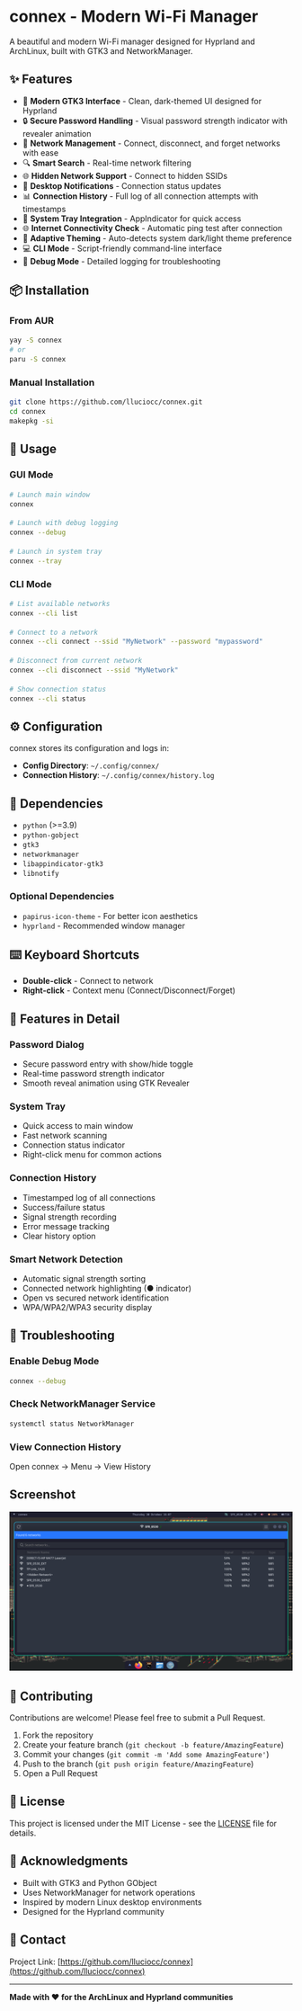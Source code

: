 # connex - Modern Wi-Fi Manager

A beautiful and modern Wi-Fi manager designed for Hyprland and ArchLinux, built with GTK3 and NetworkManager.

## ✨ Features

- 🎨 **Modern GTK3 Interface** - Clean, dark-themed UI designed for Hyprland
- 🔒 **Secure Password Handling** - Visual password strength indicator with revealer animation
- 📡 **Network Management** - Connect, disconnect, and forget networks with ease
- 🔍 **Smart Search** - Real-time network filtering
- 🌐 **Hidden Network Support** - Connect to hidden SSIDs
- 🔔 **Desktop Notifications** - Connection status updates
- 📊 **Connection History** - Full log of all connection attempts with timestamps
- 🎯 **System Tray Integration** - AppIndicator for quick access
- 🌐 **Internet Connectivity Check** - Automatic ping test after connection
- 🎨 **Adaptive Theming** - Auto-detects system dark/light theme preference
- 💻 **CLI Mode** - Script-friendly command-line interface
- 🐛 **Debug Mode** - Detailed logging for troubleshooting

## 📦 Installation

### From AUR
```bash
yay -S connex
# or
paru -S connex
```

### Manual Installation
```bash
git clone https://github.com/lluciocc/connex.git
cd connex
makepkg -si
```

## 🚀 Usage

### GUI Mode
```bash
# Launch main window
connex

# Launch with debug logging
connex --debug

# Launch in system tray
connex --tray
```

### CLI Mode
```bash
# List available networks
connex --cli list

# Connect to a network
connex --cli connect --ssid "MyNetwork" --password "mypassword"

# Disconnect from current network
connex --cli disconnect --ssid "MyNetwork"

# Show connection status
connex --cli status
```

## ⚙️ Configuration

connex stores its configuration and logs in:
- **Config Directory**: `~/.config/connex/`
- **Connection History**: `~/.config/connex/history.log`

## 🔧 Dependencies

- `python` (>=3.9)
- `python-gobject`
- `gtk3`
- `networkmanager`
- `libappindicator-gtk3`
- `libnotify`

### Optional Dependencies
- `papirus-icon-theme` - For better icon aesthetics
- `hyprland` - Recommended window manager

## ⌨️ Keyboard Shortcuts

- **Double-click** - Connect to network
- **Right-click** - Context menu (Connect/Disconnect/Forget)

## 🎨 Features in Detail

### Password Dialog
- Secure password entry with show/hide toggle
- Real-time password strength indicator
- Smooth reveal animation using GTK Revealer

### System Tray
- Quick access to main window
- Fast network scanning
- Connection status indicator
- Right-click menu for common actions

### Connection History
- Timestamped log of all connections
- Success/failure status
- Signal strength recording
- Error message tracking
- Clear history option

### Smart Network Detection
- Automatic signal strength sorting
- Connected network highlighting (● indicator)
- Open vs secured network identification
- WPA/WPA2/WPA3 security display

## 🐛 Troubleshooting

### Enable Debug Mode
```bash
connex --debug
```

### Check NetworkManager Service
```bash
systemctl status NetworkManager
```

### View Connection History
Open connex → Menu → View History

## Screenshot
![screenshot](https://github.com/Lluciocc/connex/blob/271480cd7ee49023c803a679a88d3709e1ee6b71/screenshot01.png)

## 🤝 Contributing

Contributions are welcome! Please feel free to submit a Pull Request.

1. Fork the repository
2. Create your feature branch (`git checkout -b feature/AmazingFeature`)
3. Commit your changes (`git commit -m 'Add some AmazingFeature'`)
4. Push to the branch (`git push origin feature/AmazingFeature`)
5. Open a Pull Request

## 📝 License

This project is licensed under the MIT License - see the [LICENSE](LICENSE) file for details.

## 🙏 Acknowledgments

- Built with GTK3 and Python GObject
- Uses NetworkManager for network operations
- Inspired by modern Linux desktop environments
- Designed for the Hyprland community

## 📧 Contact

Project Link: [https://github.com/lluciocc/connex](https://github.com/lluciocc/connex)

---

**Made with ❤️ for the ArchLinux and Hyprland communities**
